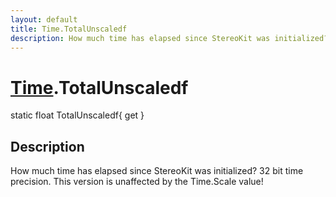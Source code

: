 ```yaml
---
layout: default
title: Time.TotalUnscaledf
description: How much time has elapsed since StereoKit was initialized? 32 bit time precision. This version is unaffected by the Time.Scale value!
---
```

# [Time]({{site.url}}/Pages/Reference/Time.html).TotalUnscaledf

<div class='signature' markdown='1'>
static float TotalUnscaledf{ get }
</div>

## Description
How much time has elapsed since StereoKit was initialized? 32 bit time precision.
This version is unaffected by the Time.Scale value!

